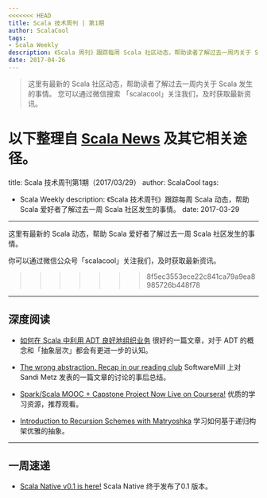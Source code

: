 ```yaml
---
<<<<<<< HEAD
title: Scala 技术周刊 | 第1期
author: ScalaCool
tags:
- Scala Weekly
description: 《Scala 周刊》跟踪每周 Scala 社区动态，帮助读者了解过去一周内关于 Scala 发生的事情。
date: 2017-04-26
---
```


> 这里有最新的 Scala 社区动态，帮助读者了解过去一周内关于 Scala 发生的事情。
您可以通过微信搜索 「scalacool」关注我们，及时获取最新资讯。

以下整理自 [Scala News](http://news.scala.cool) 及其它相关途径。
=======
title: Scala 技术周刊第1期（2017/03/29）
author: ScalaCool
tags:
- Scala Weekly
description: 《Scala 技术周刊》跟踪每周 Scala 动态，帮助 Scala 爱好者了解过去一周 Scala 社区发生的事情。
date: 2017-03-29
---

这里有最新的 Scala 动态，帮助 Scala 爱好者了解过去一周 Scala 社区发生的事情。

你可以通过微信公众号「scalacool」关注我们，及时获取最新资讯。
>>>>>>> 8f5ec3553ece22c841ca79a9ea8985726b448f78

***

## 深度阅读

- [如何在 Scala 中利用 ADT 良好地组织业务](http://localhost:4000/2017/03/how-to-use-algebraic-data-type-in-scala-development/)
很好的一篇文章，对于 ADT 的概念和「抽象层次」都会有更进一步的认知。

- [The wrong abstraction. Recap in our reading club](https://softwaremill.com/the-wrong-abstraction-recap/)
   SoftwareMill 上对 Sandi Metz 发表的一篇文章的讨论的事后总结。

- [Spark/Scala MOOC + Capstone Project Now Live on Coursera!](http://scala-lang.org/blog/2017/03/13/spark-mooc-capstone-live-on-coursera.html)
   优质的学习资源，推荐观看。

- [Introduction to Recursion Schemes with Matryoshka](http://akmetiuk.com/posts/2017-03-10-matryoshka-intro.html)
   学习如何基于递归构架优雅的抽象。

***

## 一周速递

- [Scala Native v0.1 is here!](https://www.scala-lang.org/blog/2017/03/14/scala-native-0.1-is-here.html)
   Scala Native 终于发布了0.1 版本。

